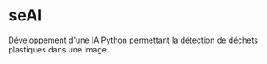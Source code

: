 # seAI
 Développement d'une IA Python permettant la détection de déchets plastiques dans une image.
